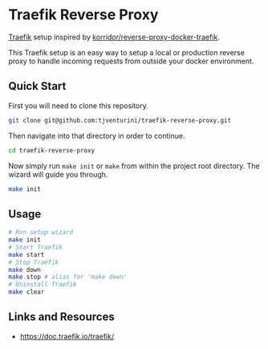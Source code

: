 # Traefik Reverse Proxy

[Traefik](https://doc.traefik.io/traefik/) setup inspired by [korridor/reverse-proxy-docker-traefik](https://github.com/korridor/reverse-proxy-docker-traefik).

This Traefik setup is an easy way to setup a local or production reverse proxy to handle incoming requests from outside your docker environment.

## Quick Start

First you will need to clone this repository.

```bash
git clone git@github.com:tjventurini/traefik-reverse-proxy.git
```

Then navigate into that directory in order to continue.

```bash
cd traefik-reverse-proxy
```

Now simply run `make init` or `make` from within the project root directory. The wizard will guide you through.

```bash
make init
```

## Usage

```bash
# Run setup wizard
make init
# Start Traefik
make start
# Stop Traefik
make down
make stop # alias for 'make down'
# Uninstall Traefik
make clear
```

## Links and Resources

* https://doc.traefik.io/traefik/
